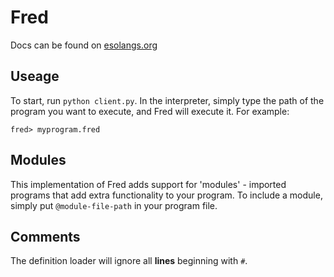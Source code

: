 # Fred

Docs can be found on [esolangs.org](https://esolangs.org/wiki/Fred)

## Useage
To start, run `python client.py`. In the interpreter, simply type the path of the program you want to execute, and Fred will execute it. For example:
```
fred> myprogram.fred
```

## Modules
This implementation of Fred adds support for 'modules' - imported programs that add extra functionality to your program. To include a module, simply put `@module-file-path` in your program file.

## Comments
The definition loader will ignore all **lines** beginning with `#`.